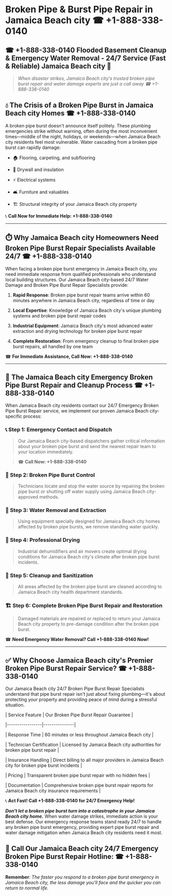 # Broken Pipe & Burst Pipe Repair in Jamaica Beach city ☎ +1-888-338-0140  
## ☎ +1-888-338-0140 Flooded Basement Cleanup & Emergency Water Removal - 24/7 Service (Fast & Reliable) Jamaica Beach city 🚨  

> *When disaster strikes, Jamaica Beach city's trusted broken pipe burst repair and water damage experts are just a call away ☎ +1-888-338-0140*  

## 💧 The Crisis of a Broken Pipe Burst in Jamaica Beach city Homes ☎ +1-888-338-0140  

A broken pipe burst doesn't announce itself politely. These plumbing emergencies strike without warning, often during the most inconvenient times—middle of the night, holidays, or weekends—when Jamaica Beach city residents feel most vulnerable. Water cascading from a broken pipe burst can rapidly damage:  

* 🏠 Flooring, carpeting, and subflooring  
* 🧱 Drywall and insulation  
* ⚡ Electrical systems  
* 🛋️ Furniture and valuables  
* 🏗️ Structural integrity of your Jamaica Beach city property  

📞 **Call Now for Immediate Help: +1-888-338-0140**  

---  

## ⏱️ Why Jamaica Beach city Homeowners Need Broken Pipe Burst Repair Specialists Available 24/7 ☎ +1-888-338-0140  

When facing a broken pipe burst emergency in Jamaica Beach city, you need immediate response from qualified professionals who understand local building structures. Our Jamaica Beach city-based 24/7 Water Damage and Broken Pipe Burst Repair Specialists provide:  

1. **Rapid Response**: Broken pipe burst repair teams arrive within 60 minutes anywhere in Jamaica Beach city, regardless of time or day  
2. **Local Expertise**: Knowledge of Jamaica Beach city's unique plumbing systems and broken pipe burst repair codes  
3. **Industrial Equipment**: Jamaica Beach city's most advanced water extraction and drying technology for broken pipe burst repair  
4. **Complete Restoration**: From emergency cleanup to final broken pipe burst repairs, all handled by one team  

☎ **For Immediate Assistance, Call Now: +1-888-338-0140**  

---  

## 🔧 The Jamaica Beach city Emergency Broken Pipe Burst Repair and Cleanup Process ☎ +1-888-338-0140  

When Jamaica Beach city residents contact our 24/7 Emergency Broken Pipe Burst Repair service, we implement our proven Jamaica Beach city-specific process:  

### 📞 Step 1: Emergency Contact and Dispatch  
> Our Jamaica Beach city-based dispatchers gather critical information about your broken pipe burst and send the nearest repair team to your location immediately.  
> ☎ **Call Now: +1-888-338-0140**  

### 🚿 Step 2: Broken Pipe Burst Control  
> Technicians locate and stop the water source by repairing the broken pipe burst or shutting off water supply using Jamaica Beach city-approved methods.  

### 🌊 Step 3: Water Removal and Extraction  
> Using equipment specially designed for Jamaica Beach city homes affected by broken pipe bursts, we remove standing water quickly.  

### 💨 Step 4: Professional Drying  
> Industrial dehumidifiers and air movers create optimal drying conditions for Jamaica Beach city's climate after broken pipe burst incidents.  

### 🧼 Step 5: Cleanup and Sanitization  
> All areas affected by the broken pipe burst are cleaned according to Jamaica Beach city health department standards.  

### 🏗️ Step 6: Complete Broken Pipe Burst Repair and Restoration  
> Damaged materials are repaired or replaced to return your Jamaica Beach city property to pre-damage condition after the broken pipe burst.  

☎ **Need Emergency Water Removal? Call +1-888-338-0140 Now!**  

---  

## ✅ Why Choose Jamaica Beach city's Premier Broken Pipe Burst Repair Service? ☎ +1-888-338-0140  

Our Jamaica Beach city 24/7 Broken Pipe Burst Repair Specialists understand that pipe burst repair isn't just about fixing plumbing—it's about protecting your property and providing peace of mind during a stressful situation.  

| Service Feature | Our Broken Pipe Burst Repair Guarantee |  
|-----------------|---------------|  
| Response Time | 60 minutes or less throughout Jamaica Beach city |  
| Technician Certification | Licensed by Jamaica Beach city authorities for broken pipe burst repair |  
| Insurance Handling | Direct billing to all major providers in Jamaica Beach city for broken pipe burst incidents |  
| Pricing | Transparent broken pipe burst repair with no hidden fees |  
| Documentation | Comprehensive broken pipe burst repair reports for Jamaica Beach city insurance requirements |  

📞 **Act Fast! Call +1-888-338-0140 for 24/7 Emergency Help!**  

***Don't let a broken pipe burst turn into a catastrophe in your Jamaica Beach city home.*** When water damage strikes, immediate action is your best defense. Our emergency response teams stand ready 24/7 to handle any broken pipe burst emergency, providing expert pipe burst repair and water damage mitigation when Jamaica Beach city residents need it most.  

## 📱 Call Our Jamaica Beach city 24/7 Emergency Broken Pipe Burst Repair Hotline: ☎ +1-888-338-0140  

**Remember**: *The faster you respond to a broken pipe burst emergency in Jamaica Beach city, the less damage you'll face and the quicker you can return to normal life.*